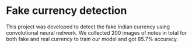# Fake currency detection
This project was developed to detect the fake Indian currency using convolutional neural network. We collected  200 images of  notes in total for both fake and real currency to train our model and got 85.7% accuracy.
